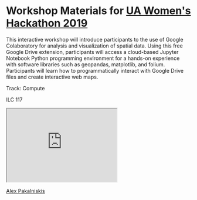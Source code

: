 # Workshop Materials for [UA Women's Hackathon 2019](https://womenshackathon.arizona.edu/)

This interactive workshop will introduce participants to the use of Google Colaboratory for analysis and visualization of spatial data. Using this free Google Drive extension, participants will access a cloud-based Jupyter Notebook Python programming environment for a hands-on experience with software libraries such as geopandas, matplotlib, and folium. Participants will learn how to programmatically interact with Google Drive files and create interactive web maps.

Track: Compute

ILC 117

<!DOCTYPE html>
<html>
  <iframe src="https://maps.arizona.edu/room/?room=0117&bldg=0070.00"  height="200" width="300"></iframe>
</html>


[Alex Pakalniskis](https://alexpakalniskis.com)
